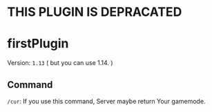 # THIS PLUGIN IS DEPRACATED
# firstPlugin
Version: `1.13` ( but you can use 1.14. )

## Command

`/cur`: If you use this command, Server maybe return Your gamemode.
